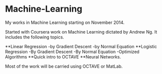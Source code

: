 Machine-Learning
=================

My works in Machine Learning starting on November 2014.

Started with Coursera work on Machine Learning dictated by Andrew Ng. It includes the following topics.

**Linear Regression
 -by Gradient Descent
 -by Normal Equation
**Logistic Regression
 -By Gradient Descent
 -By Normal Equation
 -Optimized Algorithms
**Quick intro to OCTAVE
**Neural Networks.


Most of the work will be carried using OCTAVE or MatLab.
